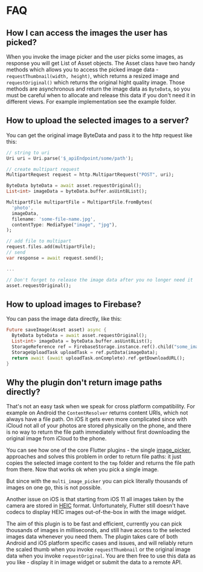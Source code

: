 # FAQ

## How I can access the images the user has picked?

When you invoke the image picker and the user picks some images, as response you will get List of Asset objects. The Asset class have two handy methods which allows you to access the picked image data - `requestThumbnail(width, height)`, which returns a resized image and `requestOriginal()` which returns the original hight quality image. Those methods are asynchronous and return the image data as `ByteData`, so you must be careful when to allocate and release this data if you don't need it in different views. For example implementation see the example folder.

## How to upload the selected images to a server?

You can get the original image ByteData and pass it to the http request like this:

```dart
// string to uri
Uri uri = Uri.parse('$_apiEndpoint/some/path');

// create multipart request
MultipartRequest request = http.MultipartRequest("POST", uri);

ByteData byteData = await asset.requestOriginal();
List<int> imageData = byteData.buffer.asUint8List();

MultipartFile multipartFile = MultipartFile.fromBytes(
  'photo',
  imageData,
  filename: 'some-file-name.jpg',
  contentType: MediaType("image", "jpg"),
);

// add file to multipart
request.files.add(multipartFile);
// send
var response = await request.send();

...

// Don't forget to release the image data after you no longer need it
asset.requestOriginal();
```

## How to upload images to Firebase?

You can pass the image data directly, like this:

```dart
Future saveImage(Asset asset) async {
  ByteData byteData = await asset.requestOriginal();
  List<int> imageData = byteData.buffer.asUint8List();
  StorageReference ref = FirebaseStorage.instance.ref().child("some_image_bame.jpg");
  StorageUploadTask uploadTask = ref.putData(imageData);
  return await (await uploadTask.onComplete).ref.getDownloadURL();
}
```

## Why the plugin don't return image paths directly?

That's not an easy task when we speak for cross platform compatibility. For example on Android the `ContentResolver` returns content URIs, which not always have a file path. On iOS it gets even more complicated since with iCloud not all of your photos are stored physically on the phone, and there is no way to return the file path immediately without first downloading the original image from iCloud to the phone.

You can see how one of the core Flutter plugins - the single [image_picker](https://pub.dartlang.org/packages/image_picker), approaches and solves this problem in order to return file paths: it just copies the selected image content to the `tmp` folder and returns the file path from there. Now that works ok when you pick a single image.

But since with the `multi_image_picker` you can pick literally thousands of images on one go, this is not possible.

Another issue on iOS is that starting from iOS 11 all images taken by the camera are stored in [HEIC](https://en.wikipedia.org/wiki/High_Efficiency_Image_File_Format) format. Unfortunately, Flutter still doesn't have codecs to display HEIC images out-of-the-box in with the image widget.

The aim of this plugin is to be fast and efficient, currently you can pick thousands of images in milliseconds, and still have access to the selected images data whenever you need them. The plugin takes care of both Android and iOS platform specific cases and issues, and will reliably return the scaled thumb when you invoke `requestThumbnail` or the original image data when you invoke `requestOriginal`. You are then free to use this data as you like - display it in image widget or submit the data to a remote API.